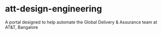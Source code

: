 # att-design-engineering
A portal designed to help automate the Global Delivery &amp; Assurance team at AT&amp;T, Bangalore

